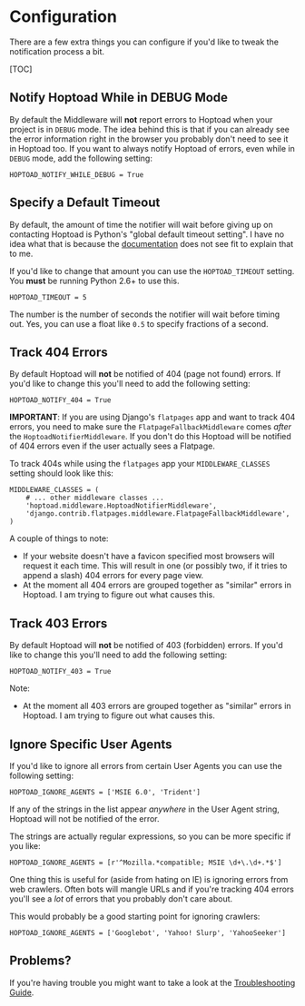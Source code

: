 Configuration
=============

There are a few extra things you can configure if you'd like to tweak the notification process a bit.

[TOC]

Notify Hoptoad While in DEBUG Mode
----------------------------------

By default the Middleware will **not** report errors to Hoptoad when your project is in `DEBUG` mode.  The idea behind this is that if you can already see the error information right in the browser you probably don't need to see it in Hoptoad too.  If you want to always notify Hoptoad of errors, even while in `DEBUG` mode, add the following setting:

    HOPTOAD_NOTIFY_WHILE_DEBUG = True

Specify a Default Timeout
-------------------------

By default, the amount of time the notifier will wait before giving up on contacting Hoptoad is Python's "global default timeout setting".  I have no idea what that is because the [documentation][urllib2docs] does not see fit to explain that to me.

If you'd like to change that amount you can use the `HOPTOAD_TIMEOUT` setting.  You **must** be running Python 2.6+ to use this.

    HOPTOAD_TIMEOUT = 5

The number is the number of seconds the notifier will wait before timing out.  Yes, you can use a float like `0.5` to specify fractions of a second.

[urllib2docs]: http://docs.python.org/library/urllib2.html

Track 404 Errors
----------------

By default Hoptoad will **not** be notified of 404 (page not found) errors.  If you'd like to change this you'll need to add the following setting:

    HOPTOAD_NOTIFY_404 = True

**IMPORTANT**: If you are using Django's `flatpages` app and want to track 404 errors, you need to make sure the `FlatpageFallbackMiddleware` comes *after* the `HoptoadNotifierMiddleware`.  If you don't do this Hoptoad will be notified of 404 errors even if the user actually sees a Flatpage.

To track 404s while using the `flatpages` app your `MIDDLEWARE_CLASSES` setting should look like this:

    MIDDLEWARE_CLASSES = (
        # ... other middleware classes ...
        'hoptoad.middleware.HoptoadNotifierMiddleware',
        'django.contrib.flatpages.middleware.FlatpageFallbackMiddleware',
    )

A couple of things to note:

* If your website doesn't have a favicon specified most browsers will request it each time.  This will result in one (or possibly two, if it tries to append a slash) 404 errors for every page view.
* At the moment all 404 errors are grouped together as "similar" errors in Hoptoad.  I am trying to figure out what causes this.

Track 403 Errors
----------------

By default Hoptoad will **not** be notified of 403 (forbidden) errors.  If you'd like to change this you'll need to add the following setting:

    HOPTOAD_NOTIFY_403 = True

Note:

* At the moment all 403 errors are grouped together as "similar" errors in Hoptoad.  I am trying to figure out what causes this.

Ignore Specific User Agents
---------------------------

If you'd like to ignore all errors from certain User Agents you can use the following setting:

    HOPTOAD_IGNORE_AGENTS = ['MSIE 6.0', 'Trident']

If any of the strings in the list appear *anywhere* in the User Agent string, Hoptoad will not be notified of the error.

The strings are actually regular expressions, so you can be more specific if you like:

    HOPTOAD_IGNORE_AGENTS = [r'^Mozilla.*compatible; MSIE \d+\.\d+.*$']

One thing this is useful for (aside from hating on IE) is ignoring errors from web crawlers.  Often bots will mangle URLs and if you're tracking 404 errors you'll see a *lot* of errors that you probably don't care about.

This would probably be a good starting point for ignoring crawlers:

    HOPTOAD_IGNORE_AGENTS = ['Googlebot', 'Yahoo! Slurp', 'YahooSeeker']

Problems?
---------

If you're having trouble you might want to take a look at the [Troubleshooting Guide][troubleshooting].

[troubleshooting]: /troubleshooting/